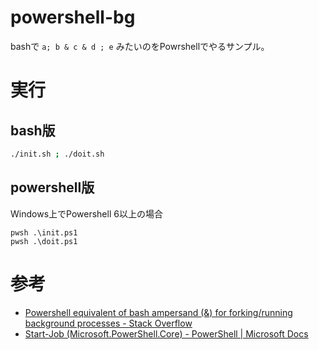 # powershell-bg

bashで `a; b & c & d ; e` みたいのをPowrshellでやるサンプル。


# 実行

## bash版

```sh
./init.sh ; ./doit.sh
```

## powershell版

Windows上でPowershell 6以上の場合
```pwsh
pwsh .\init.ps1
pwsh .\doit.ps1
```

# 参考
- [Powershell equivalent of bash ampersand (&) for forking/running background processes - Stack Overflow](https://stackoverflow.com/questions/185575/powershell-equivalent-of-bash-ampersand-for-forking-running-background-proce)
- [Start\-Job \(Microsoft\.PowerShell\.Core\) \- PowerShell \| Microsoft Docs](https://docs.microsoft.com/en-us/powershell/module/Microsoft.PowerShell.Core/Start-Job?view=powershell-7.1)
